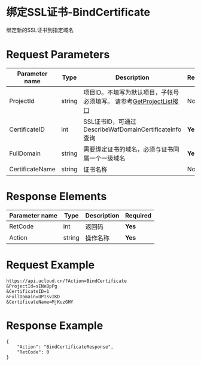 # 绑定SSL证书-BindCertificate

绑定新的SSL证书到指定域名

# Request Parameters
|Parameter name|Type|Description|Required|
|---|---|---|---|
|ProjectId|string|项目ID。不填写为默认项目，子帐号必须填写。 请参考[GetProjectList接口](api/summary/get_project_list)|No|
|CertificateID|int|SSL证书ID，可通过DescribeWafDomainCertificateInfo查询|**Yes**|
|FullDomain|string|需要绑定证书的域名，必须与证书同属一个一级域名|**Yes**|
|CertificateName|string|证书名称|No|

# Response Elements
|Parameter name|Type|Description|Required|
|---|---|---|---|
|RetCode|int|返回码|**Yes**|
|Action|string|操作名称|**Yes**|

# Request Example
```
https://api.ucloud.cn/?Action=BindCertificate
&ProjectId=sINeBpPg
&CertificateID=1
&FullDomain=UPIsvIKD
&CertificateName=MjKuzGHY
```

# Response Example
```
{
    "Action": "BindCertificateResponse", 
    "RetCode": 0
}
```


